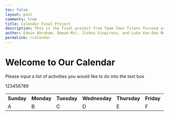 ```yaml
---
toc: false
layout: post
comments: true
title: Calendar Final Project
description: This is the final project from Team Teen Titans focused around an agenda made for a user
author: Edwin Abraham, Emaad Mir, Jishnu Singiresu, and Luka Van Den Boomen
permalink: /calendar
---
```


# Welcome to Our Calendar
Please input a list of activities you would like to do into the text box

<html>
    <table>
        <tr>
            <th>Sunday</th>
            <th>Monday</th>
            <th>Tuesday</th>
            <th>Wednesday</th>
            <th>Thursday</th>
            <th>Friday</th>
            <th>Saturday</th>
        </tr>
        <tr>
            <td>A</td>
            <td>B</td>
            <td>C</td>
            <td>D</td>
            <td>E</td>
            <td>F</td>
            <td>G</td>
        </tr>
        <tr>
            <tr>1</tr>
            <tr>2</tr>
            <tr>3</tr>
            <tr>4</tr>
            <tr>5</tr>
            <tr>6</tr>
            <tr>7</tr>
            <tr>8</tr>
            <tr>9</tr>
    </table>
</html>